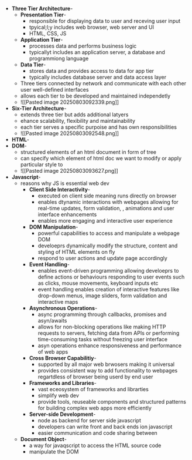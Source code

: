 - **Three Tier Architecture**-
	- **Presentation Tier**-
		- responsible for displaying data to user and receving user input
		- tpyical;l;y includes web browser, web server and UI
		- HTML, CSS, JS
	- **Application Tier**-
		- processes data and performs business logic
		- typicallyt includes an application server, a database and programmiong language
	- **Data Tier**-
		- stores data and provides access to data for app tier
		- typically includes database server and data access layer
	- Three tiers connected by network and communicate with each other user well-defined interfaces
	- allows each tier to be developed and maintained independetly
	- ![[Pasted image 20250803092339.png]]
- **Six-Tier Architecture**-
	- extends three tier but adds additional latyers
	- ehance scalability, flexibility and maintainability
	- each tier serves a specific purpoise and has own responsibilities
	- ![[Pasted image 20250803092548.png]]
- **HTML**-
- **DOM**-
	- structured elements of an html document in form of tree
	- can specify which element of html doc we want to modify or apply particular style to
	- ![[Pasted image 20250803093627.png]]
- **Javascript**- 
	- reasons why JS is essential web dev
		- **Client Side Interactivity**-
			- executed on client side meaning runs directly on browser
			- enables dtynamic interactions with webpages allowing for real-time updates, form validation, , animations and user interface enhancements
			- enables more engaging and interactive user experience
		- **DOM Manipulation**-
			- powerful capabilities to access and manipulate a webpage DOM
			- develoeprs dynamically modify the structure, content and styling of HTML elements on fly
			- respond to user actions and update page accordingly
		- **Event Handling**-
			- enables event-driven programming allowing develoeprs to define actions or behaviours responding to user events such as clicks, mouse movements, keyboard inputs etc
			- event handling enables creation of interactive features like drop-down menus, image sliders, form validation and interactive maps
		- **Asynchronous Operations**-
			- async programming through callbacks, promises and asyn/awaits
			- allows for non-blocking operations like making HTTP requests to servers, fetching data from APIs or performing time-consuming tasks without freezing user interface
			- asyn operations enhance responsiveness and performance of web apps
		- **Cross Browser Capabilitiy**-
			- supported by all major web brwosers making it universal
			- provides consistent way to add functionality to webpages regartdless of browser being userd by end user
		- **Frameworks and Libraries**-
			- vast eceosystem of frameworks and librarties
			- simplify web dev
			- provide tools, reuseable components and structured patterns for building complex web apps more efficiently
		- **Server-side Development**-
			- node as backend for server side javascript
			- developers can write front and back ends ion javascript
			- easier communication and code sharing between
	- **Document Object**-
		- a way for javaqscript to access the HTML source code
		- manipulate the DOM